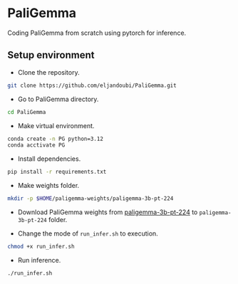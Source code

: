 # PaliGemma

Coding PaliGemma from scratch using pytorch for inference.

## Setup environment
* Clone the repository.
```bash
git clone https://github.com/eljandoubi/PaliGemma.git
```
* Go to PaliGemma directory.
```bash
cd PaliGemma
```
* Make virtual environment.
```bash
conda create -n PG python=3.12
conda acctivate PG
```
* Install dependencies.
```bash
pip install -r requirements.txt
```
* Make weights folder.

```bash
mkdir -p $HOME/paligemma-weights/paligemma-3b-pt-224
```

* Download PaliGemma weights from [paligemma-3b-pt-224](https://huggingface.co/google/paligemma-3b-pt-224/tree/main) to `paligemma-3b-pt-224` folder.

* Change the mode of `run_infer.sh` to execution.
```bash
chmod +x run_infer.sh
```

* Run inference.
```bash
./run_infer.sh
```




